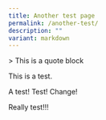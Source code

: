 ```yaml
---
title: Another test page
permalink: /another-test/
description: ""
variant: markdown
---
```

&gt; This is a quote block

This is a test.

A test! Test! Change!

Really test!!!
